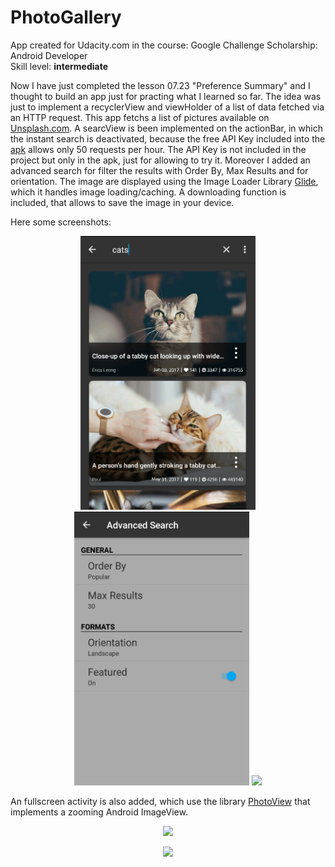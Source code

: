 # PhotoGallery

<p>App created for Udacity.com in the course: Google Challenge Scholarship: Android Developer
<br>
Skill level: <b>intermediate</b></p>
<p>Now I have just completed the lesson 07.23 "Preference Summary" and I thought to build an app just for practing what I learned so far. The idea was just to implement a recyclerView and viewHolder of a list of data fetched via an HTTP request.
This app fetchs a list of pictures available on <a href="https://unsplash.com/" rel="nofollow">Unsplash.com</a>.
A searcView is been implemented on the actionBar, in which the instant search is deactivated, because the free API Key included into the <a href="/Giusan82/PhotoGallery/blob/master/photogallery.apk">apk</a> allows only 50 requests per hour. The API Key is not included in the project but only in the apk, just for allowing to try it. Moreover I added an advanced search for filter the results with Order By, Max Results and for orientation. The image are displayed using the Image Loader Library <a href="https://github.com/bumptech/glide">Glide</a>, which it handles image loading/caching. A downloading function is included, that allows to save the image in your device.</p>
<p>Here some screenshots:</p>
<p align="center">
  <img src="2017-12-21_031145.jpg" width="280" style="max-width:100%;">
  <img src="2017-12-21_224958.jpg" width="280" style="max-width:100%;">
  <a href="/Giusan82/PhotoGallery/blob/master/2017-12-21_031515.jpg" target="_blank"><img src="/Giusan82/PhotoGallery/raw/master/2017-12-21_031515.jpg" width="280" style="max-width:100%;"></a>
</p>
<p>An fullscreen activity is also added, which use the library <a href="https://github.com/chrisbanes/PhotoView">PhotoView</a> that implements a zooming Android ImageView.</p>
<p align="center">
  <a href="/Giusan82/PhotoGallery/blob/master/2017-12-22_004819.jpg" target="_blank"><img src="/Giusan82/PhotoGallery/raw/master/2017-12-22_004819.jpg" height="450" style="max-width:100%;"></a>
</p>
<p align="center">
  <a href="/Giusan82/PhotoGallery/blob/master/2017-12-22_004843.jpg" target="_blank"><img src="/Giusan82/PhotoGallery/raw/master/2017-12-22_004843.jpg" height="450" style="max-width:100%;"></a>
</p>

  
